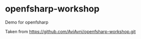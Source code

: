 # openfsharp-workshop
Demo for openfsharp

Taken from https://github.com/AviAvni/openfsharp-workshop.git
